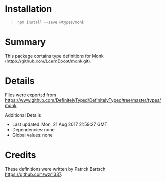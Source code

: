 # Installation
> `npm install --save @types/monk`

# Summary
This package contains type definitions for Monk (https://github.com/LearnBoost/monk.git).

# Details
Files were exported from https://www.github.com/DefinitelyTyped/DefinitelyTyped/tree/master/types/monk

Additional Details
 * Last updated: Mon, 21 Aug 2017 21:59:27 GMT
 * Dependencies: none
 * Global values: none

# Credits
These definitions were written by Patrick Bartsch <https://github.com/wzr1337>.
